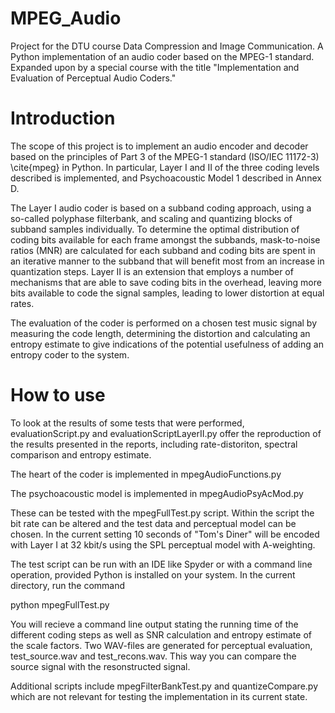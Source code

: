 # MPEG_Audio

Project for the DTU course Data Compression and Image Communication. A Python implementation of an audio coder based on the MPEG-1 standard.
Expanded upon by a special course with the title "Implementation and Evaluation of Perceptual Audio Coders."

# Introduction

The scope of this project is to implement an audio encoder and decoder based on the principles of Part 3 of the MPEG-1 standard (ISO/IEC 11172-3) \cite{mpeg} in Python. In particular, Layer I and II of the three coding levels described is implemented, and Psychoacoustic Model 1 described in Annex D.

The Layer I audio coder is based on a subband coding approach, using a so-called polyphase filterbank, and scaling and quantizing blocks of subband samples individually. To determine the optimal distribution of coding bits available for each frame amongst the subbands, mask-to-noise ratios (MNR) are calculated for each subband and coding bits are spent in an iterative manner to the subband that will benefit most from an increase in quantization steps. Layer II is an extension that employs a number of mechanisms that are able to save coding bits in the overhead, leaving more bits available to code the signal samples, leading to lower distortion at equal rates.

The evaluation of the coder is performed on a chosen test music signal by measuring the code length, determining the distortion and calculating an entropy estimate to give indications of the potential usefulness of adding an entropy coder to the system.

# How to use

To look at the results of some tests that were performed, evaluationScript.py and evaluationScriptLayerII.py offer the reproduction of the results presented in the reports, including rate-distoriton, spectral comparison and entropy estimate.

The heart of the coder is implemented in mpegAudioFunctions.py

The psychoacoustic model is implemented in mpegAudioPsyAcMod.py

These can be tested with the mpegFullTest.py script. Within the script the bit rate can be altered and the test data and perceptual model can be chosen. In the current setting 10 seconds of "Tom's Diner" will be encoded with Layer I at 32 kbit/s using the SPL perceptual model with A-weighting.

The test script can be run with an IDE like Spyder or with a command line operation, provided Python is installed on your system. In the current directory, run the command

python mpegFullTest.py

You will recieve a command line output stating the running time of the different coding steps as well as SNR calculation and entropy estimate of the scale factors. Two WAV-files are generated for perceptual evaluation, test_source.wav and test_recons.wav. This way you can compare the source signal with the resonstructed signal.



Additional scripts include mpegFilterBankTest.py and quantizeCompare.py which are not relevant for testing the implementation in its current state.
